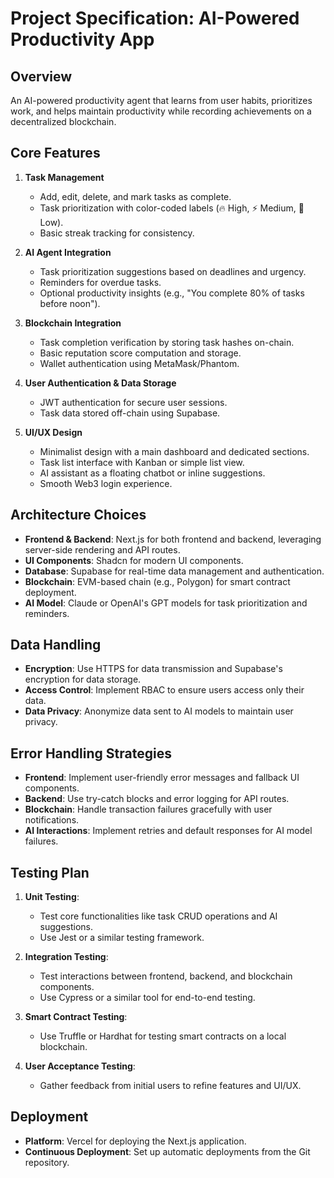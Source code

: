 # Project Specification: AI-Powered Productivity App

## Overview

An AI-powered productivity agent that learns from user habits, prioritizes work, and helps maintain productivity while recording achievements on a decentralized blockchain.

## Core Features

1. **Task Management**

   - Add, edit, delete, and mark tasks as complete.
   - Task prioritization with color-coded labels (🔥 High, ⚡ Medium, 📌 Low).
   - Basic streak tracking for consistency.

2. **AI Agent Integration**

   - Task prioritization suggestions based on deadlines and urgency.
   - Reminders for overdue tasks.
   - Optional productivity insights (e.g., "You complete 80% of tasks before noon").

3. **Blockchain Integration**

   - Task completion verification by storing task hashes on-chain.
   - Basic reputation score computation and storage.
   - Wallet authentication using MetaMask/Phantom.

4. **User Authentication & Data Storage**

   - JWT authentication for secure user sessions.
   - Task data stored off-chain using Supabase.

5. **UI/UX Design**
   - Minimalist design with a main dashboard and dedicated sections.
   - Task list interface with Kanban or simple list view.
   - AI assistant as a floating chatbot or inline suggestions.
   - Smooth Web3 login experience.

## Architecture Choices

- **Frontend & Backend**: Next.js for both frontend and backend, leveraging server-side rendering and API routes.
- **UI Components**: Shadcn for modern UI components.
- **Database**: Supabase for real-time data management and authentication.
- **Blockchain**: EVM-based chain (e.g., Polygon) for smart contract deployment.
- **AI Model**: Claude or OpenAI's GPT models for task prioritization and reminders.

## Data Handling

- **Encryption**: Use HTTPS for data transmission and Supabase's encryption for data storage.
- **Access Control**: Implement RBAC to ensure users access only their data.
- **Data Privacy**: Anonymize data sent to AI models to maintain user privacy.

## Error Handling Strategies

- **Frontend**: Implement user-friendly error messages and fallback UI components.
- **Backend**: Use try-catch blocks and error logging for API routes.
- **Blockchain**: Handle transaction failures gracefully with user notifications.
- **AI Interactions**: Implement retries and default responses for AI model failures.

## Testing Plan

1. **Unit Testing**:

   - Test core functionalities like task CRUD operations and AI suggestions.
   - Use Jest or a similar testing framework.

2. **Integration Testing**:

   - Test interactions between frontend, backend, and blockchain components.
   - Use Cypress or a similar tool for end-to-end testing.

3. **Smart Contract Testing**:

   - Use Truffle or Hardhat for testing smart contracts on a local blockchain.

4. **User Acceptance Testing**:
   - Gather feedback from initial users to refine features and UI/UX.

## Deployment

- **Platform**: Vercel for deploying the Next.js application.
- **Continuous Deployment**: Set up automatic deployments from the Git repository.
